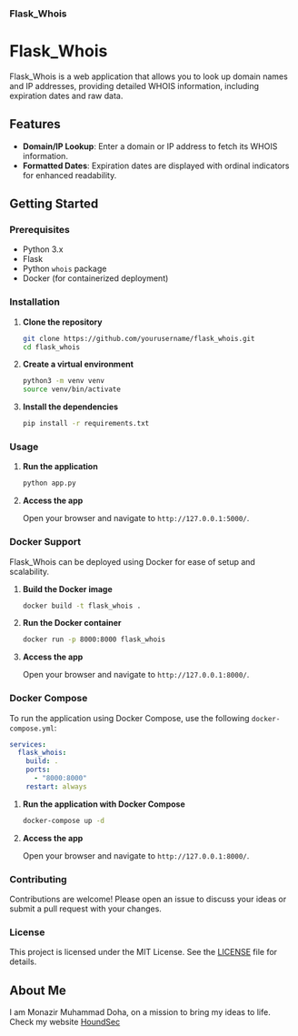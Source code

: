 ### Flask_Whois

# Flask_Whois

Flask_Whois is a web application that allows you to look up domain names and IP addresses, providing detailed WHOIS information, including expiration dates and raw data.

## Features

- **Domain/IP Lookup**: Enter a domain or IP address to fetch its WHOIS information.
- **Formatted Dates**: Expiration dates are displayed with ordinal indicators for enhanced readability.

## Getting Started

### Prerequisites

- Python 3.x
- Flask
- Python `whois` package
- Docker (for containerized deployment)

### Installation

1. **Clone the repository**

   ```bash
   git clone https://github.com/yourusername/flask_whois.git
   cd flask_whois
   ```

2. **Create a virtual environment**

   ```bash
   python3 -m venv venv
   source venv/bin/activate
   ```

3. **Install the dependencies**

   ```bash
   pip install -r requirements.txt
   ```

### Usage

1. **Run the application**

   ```bash
   python app.py
   ```

2. **Access the app**

   Open your browser and navigate to `http://127.0.0.1:5000/`.

### Docker Support

Flask_Whois can be deployed using Docker for ease of setup and scalability.

1. **Build the Docker image**

   ```bash
   docker build -t flask_whois .
   ```

2. **Run the Docker container**

   ```bash
   docker run -p 8000:8000 flask_whois
   ```

3. **Access the app**

   Open your browser and navigate to `http://127.0.0.1:8000/`.

### Docker Compose

To run the application using Docker Compose, use the following `docker-compose.yml`:

```yaml
services:
  flask_whois:
    build: .
    ports:
      - "8000:8000"
    restart: always
```

1. **Run the application with Docker Compose**

   ```bash
   docker-compose up -d
   ```

2. **Access the app**

   Open your browser and navigate to `http://127.0.0.1:8000/`.

### Contributing

Contributions are welcome! Please open an issue to discuss your ideas or submit a pull request with your changes.

### License

This project is licensed under the MIT License. See the [LICENSE](LICENSE) file for details.


## About Me

I am Monazir Muhammad Doha, on a mission to bring my ideas to life.
Check my website [HoundSec](https://houndsec.net/)
